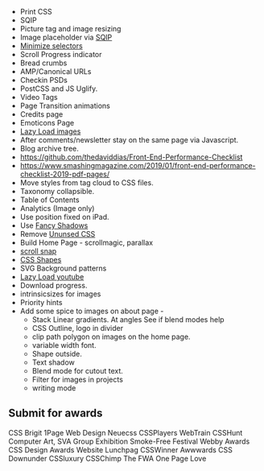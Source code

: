 * Print CSS
* SQIP
* Picture tag and image resizing
* Image placeholder via [SQIP](sqip)
* [Minimize selectors](https://github.com/JPeer264/node-rename-css-selectors)
* Scroll Progress indicator
* Bread crumbs
* AMP/Canonical URLs
* Checkin PSDs
* PostCSS and JS Uglify.
* Video Tags
* Page Transition animations
* Credits page
* Emoticons Page
* [Lazy Load images](https://developers.google.com/web/fundamentals/performance/lazy-loading-guidance/images-and-video/)
* After comments/newsletter stay on the same page via Javascript.
* Blog archive tree.
* https://github.com/thedaviddias/Front-End-Performance-Checklist
* https://www.smashingmagazine.com/2019/01/front-end-performance-checklist-2019-pdf-pages/
* Move styles from tag cloud to CSS files.
* Taxonomy collapsible.
* Table of Contents
* Analytics (Image only)
* Use position fixed on iPad.
* Use [Fancy Shadows](https://30-seconds.github.io/30-seconds-of-css/)
* Remove [Ununsed CSS](https://github.com/purifycss/purifycss)
* Build Home Page - scrollmagic, parallax
* [scroll snap](https://webdesign.tutsplus.com/tutorials/how-to-scroll-snap-using-css--cms-30333)
* [CSS Shapes](https://developer.mozilla.org/en-US/docs/Web/CSS/CSS_Shapes)
* SVG Background patterns
* [Lazy Load youtube](https://webdesign.tutsplus.com/tutorials/how-to-lazy-load-embedded-youtube-videos--cms-26743)
* Download progress.
* intrinsicsizes for images
* Priority hints
* Add some spice to images on about page -
    * Stack Linear gradients. At angles See if blend modes help
    * CSS Outline, logo in divider
    * clip path polygon on images on the home page.
    * variable width font.
    * Shape outside.
    * Text shadow
    * Blend mode for cutout text.
    * Filter for images in projects
    * writing mode


Submit for awards
----------------

CSS Brigit
1Page Web Design
Neuecss
CSSPlayers
WebTrain
CSSHunt
Computer Art, SVA Group Exhibition
Smoke-Free Festival
Webby Awards
CSS Design Awards
Website Lunchpag
CSSWinner
Awwwards
CSS Downunder
CSSluxury
CSSChimp
The FWA
One Page Love
